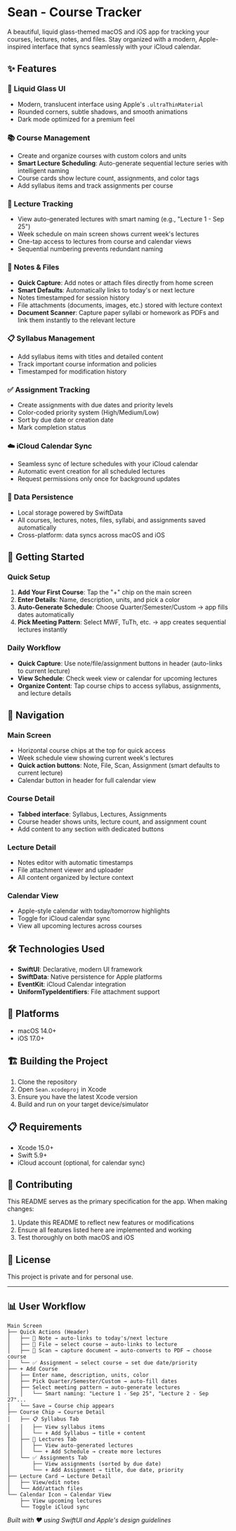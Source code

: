 # Sean - Course Tracker

A beautiful, liquid glass-themed macOS and iOS app for tracking your courses, lectures, notes, and files. Stay organized with a modern, Apple-inspired interface that syncs seamlessly with your iCloud calendar.

## ✨ Features

### 🎨 **Liquid Glass UI**
- Modern, translucent interface using Apple's `.ultraThinMaterial`
- Rounded corners, subtle shadows, and smooth animations
- Dark mode optimized for a premium feel

### 📚 **Course Management**
- Create and organize courses with custom colors and units
- **Smart Lecture Scheduling**: Auto-generate sequential lecture series with intelligent naming
- Course cards show lecture count, assignments, and color tags
- Add syllabus items and track assignments per course

### 📅 **Lecture Tracking**
- View auto-generated lectures with smart naming (e.g., "Lecture 1 - Sep 25")
- Week schedule on main screen shows current week's lectures
- One-tap access to lectures from course and calendar views
- Sequential numbering prevents redundant naming

### 📝 **Notes & Files**
- **Quick Capture**: Add notes or attach files directly from home screen
- **Smart Defaults**: Automatically links to today's or next lecture
- Notes timestamped for session history
- File attachments (documents, images, etc.) stored with lecture context
- **Document Scanner**: Capture paper syllabi or homework as PDFs and link them instantly to the relevant lecture

### 📋 **Syllabus Management**
- Add syllabus items with titles and detailed content
- Track important course information and policies
- Timestamped for modification history

### ✅ **Assignment Tracking**
- Create assignments with due dates and priority levels
- Color-coded priority system (High/Medium/Low)
- Sort by due date or creation date
- Mark completion status

### ☁️ **iCloud Calendar Sync**
- Seamless sync of lecture schedules with your iCloud calendar
- Automatic event creation for all scheduled lectures
- Request permissions only once for background updates

### 💾 **Data Persistence**
- Local storage powered by SwiftData
- All courses, lectures, notes, files, syllabi, and assignments saved automatically
- Cross-platform: data syncs across macOS and iOS

## 🚀 Getting Started

### Quick Setup
1. **Add Your First Course**: Tap the "+" chip on the main screen
2. **Enter Details**: Name, description, units, and pick a color
3. **Auto-Generate Schedule**: Choose Quarter/Semester/Custom → app fills dates automatically
4. **Pick Meeting Pattern**: Select MWF, TuTh, etc. → app creates sequential lectures instantly

### Daily Workflow
- **Quick Capture**: Use note/file/assignment buttons in header (auto-links to current lecture)
- **View Schedule**: Check week view or calendar for upcoming lectures
- **Organize Content**: Tap course chips to access syllabus, assignments, and lecture details

## 🧭 Navigation

### Main Screen
- Horizontal course chips at the top for quick access
- Week schedule view showing current week's lectures
- **Quick action buttons**: Note, File, Scan, Assignment (smart defaults to current lecture)
- Calendar button in header for full calendar view

### Course Detail
- **Tabbed interface**: Syllabus, Lectures, Assignments
- Course header shows units, lecture count, and assignment count
- Add content to any section with dedicated buttons

### Lecture Detail
- Notes editor with automatic timestamps
- File attachment viewer and uploader
- All content organized by lecture context

### Calendar View
- Apple-style calendar with today/tomorrow highlights
- Toggle for iCloud calendar sync
- View all upcoming lectures across courses

## 🛠️ Technologies Used

- **SwiftUI**: Declarative, modern UI framework
- **SwiftData**: Native persistence for Apple platforms
- **EventKit**: iCloud Calendar integration
- **UniformTypeIdentifiers**: File attachment support

## 📱 Platforms

- macOS 14.0+
- iOS 17.0+

## 🏗️ Building the Project

1. Clone the repository
2. Open `Sean.xcodeproj` in Xcode
3. Ensure you have the latest Xcode version
4. Build and run on your target device/simulator

## 📋 Requirements

- Xcode 15.0+
- Swift 5.9+
- iCloud account (optional, for calendar sync)

## 🤝 Contributing

This README serves as the primary specification for the app. When making changes:

1. Update this README to reflect new features or modifications
2. Ensure all features listed here are implemented and working
3. Test thoroughly on both macOS and iOS

## 📄 License

This project is private and for personal use.

---

## 📊 User Workflow

```
Main Screen
├── Quick Actions (Header)
│   ├── 📝 Note → auto-links to today's/next lecture
│   ├── 📎 File → select course → auto-links to lecture
│   ├── 📄 Scan → capture document → auto-converts to PDF → choose course
│   └── ✅ Assignment → select course → set due date/priority
├── + Add Course
│   ├── Enter name, description, units, color
│   ├── Pick Quarter/Semester/Custom → auto-fill dates
│   ├── Select meeting pattern → auto-generate lectures
│   │   └── Smart naming: "Lecture 1 - Sep 25", "Lecture 2 - Sep 27"...
│   └── Save → Course chip appears
├── Course Chip → Course Detail
│   ├── 📋 Syllabus Tab
│   │   ├── View syllabus items
│   │   └── + Add Syllabus → title + content
│   ├── 📖 Lectures Tab
│   │   ├── View auto-generated lectures
│   │   └── + Add Schedule → create more lectures
│   └── ✅ Assignments Tab
│       ├── View assignments (sorted by due date)
│       └── + Add Assignment → title, due date, priority
├── Lecture Card → Lecture Detail
│   ├── View/edit notes
│   └── Add/attach files
└── Calendar Icon → Calendar View
    ├── View upcoming lectures
    └── Toggle iCloud sync
```

*Built with ❤️ using SwiftUI and Apple's design guidelines*